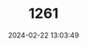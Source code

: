 ---
title: "1261"
category: "Ancylastrum cumingianus"
draft: false
date: 2024-02-22 13:03:49
languages:
  English: ["Australian Freshwater Limpet", "Tasmanian Freshwater 'Limpet'"]
---